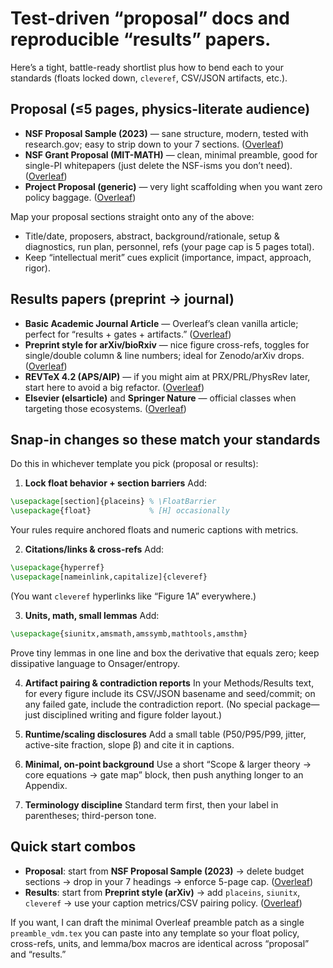 # Test-driven “proposal” docs and reproducible “results” papers.

Here’s a tight, battle-ready shortlist plus how to bend each to your standards (floats locked down, `cleveref`, CSV/JSON artifacts, etc.).

## Proposal (≤5 pages, physics-literate audience)

* **NSF Proposal Sample (2023)** — sane structure, modern, tested with research.gov; easy to strip down to your 7 sections. ([Overleaf][1])
* **NSF Grant Proposal (MIT-MATH)** — clean, minimal preamble, good for single-PI whitepapers (just delete the NSF-isms you don’t need). ([Overleaf][2])
* **Project Proposal (generic)** — very light scaffolding when you want zero policy baggage. ([Overleaf][3])

Map your proposal sections straight onto any of the above:

* Title/date, proposers, abstract, background/rationale, setup & diagnostics, run plan, personnel, refs (your page cap is 5 pages total).
* Keep “intellectual merit” cues explicit (importance, impact, approach, rigor).

## Results papers (preprint → journal)

* **Basic Academic Journal Article** — Overleaf’s clean vanilla article; perfect for “results + gates + artifacts.” ([Overleaf][4])
* **Preprint style for arXiv/bioRxiv** — nice figure cross-refs, toggles for single/double column & line numbers; ideal for Zenodo/arXiv drops. ([Overleaf][5])
* **REVTeX 4.2 (APS/AIP)** — if you might aim at PRX/PRL/PhysRev later, start here to avoid a big refactor. ([Overleaf][6])
* **Elsevier (elsarticle)** and **Springer Nature** — official classes when targeting those ecosystems. ([Overleaf][7])

## Snap-in changes so these match your standards

Do this in whichever template you pick (proposal or results):

1. **Lock float behavior + section barriers**
   Add:

```tex
\usepackage[section]{placeins} % \FloatBarrier
\usepackage{float}             % [H] occasionally
```

Your rules require anchored floats and numeric captions with metrics.

2. **Citations/links & cross-refs**
   Add:

```tex
\usepackage{hyperref}
\usepackage[nameinlink,capitalize]{cleveref}
```

(You want `cleveref` hyperlinks like “Figure 1A” everywhere.)

3. **Units, math, small lemmas**
   Add:

```tex
\usepackage{siunitx,amsmath,amssymb,mathtools,amsthm}
```

Prove tiny lemmas in one line and box the derivative that equals zero; keep dissipative language to Onsager/entropy.

4. **Artifact pairing & contradiction reports**
   In your Methods/Results text, for every figure include its CSV/JSON basename and seed/commit; on any failed gate, include the contradiction report. (No special package—just disciplined writing and figure folder layout.)

5. **Runtime/scaling disclosures**
   Add a small table (P50/P95/P99, jitter, active-site fraction, slope β) and cite it in captions.

6. **Minimal, on-point background**
   Use a short “Scope & larger theory → core equations → gate map” block, then push anything longer to an Appendix.  

7. **Terminology discipline**
   Standard term first, then your label in parentheses; third-person tone.

## Quick start combos

* **Proposal**: start from **NSF Proposal Sample (2023)** → delete budget sections → drop in your 7 headings → enforce 5-page cap. ([Overleaf][1])
* **Results**: start from **Preprint style (arXiv)** → add `placeins`, `siunitx`, `cleveref` → use your caption metrics/CSV pairing policy. ([Overleaf][5])  

If you want, I can draft the minimal Overleaf preamble patch as a single `preamble_vdm.tex` you can paste into any template so your float policy, cross-refs, units, and lemma/box macros are identical across “proposal” and “results.”

[1]: https://www.overleaf.com/latex/templates/nsf-proposal-sample-2023/nxjjtpzzkrnd?utm_source=chatgpt.com "NSF Proposal Sample (2023)"
[2]: https://www.overleaf.com/latex/templates/nsf-grant-proposal-latex-template-mit-math/bpdgxygqdphw?utm_source=chatgpt.com "NSF Grant Proposal LaTeX Template (MIT-MATH)"
[3]: https://www.overleaf.com/latex/templates/project-proposal-template/whgtpdghprtb?utm_source=chatgpt.com "Project Proposal Template - Overleaf, Online LaTeX Editor"
[4]: https://www.overleaf.com/latex/templates/basic-academic-journal-article-template/hqyvzjmktytm?utm_source=chatgpt.com "Basic Academic Journal Article Template"
[5]: https://www.overleaf.com/latex/templates/style-and-template-for-preprints-arxiv-bio-arxiv/fxsnsrzpnvwc?utm_source=chatgpt.com "Style and Template for Preprints (arXiv, bio-arXiv)"
[6]: https://www.overleaf.com/latex/templates/revtex-4-dot-2-template-and-sample/yydsrzvrqrzs?utm_source=chatgpt.com "RevTeX 4.2 Template and Sample"
[7]: https://www.overleaf.com/latex/templates/elsevier-article-elsarticle-template/vdzfjgjbckgz?utm_source=chatgpt.com "Elsevier Article (elsarticle) Template"
